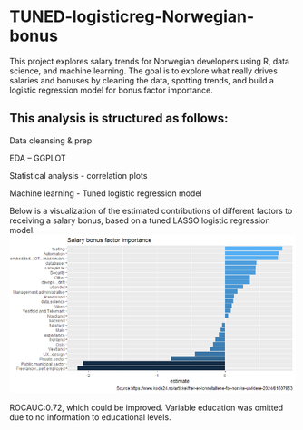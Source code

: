 # TUNED-logisticreg-Norwegian-bonus


This project explores salary trends for Norwegian developers using R, data science, and machine learning. The goal is to explore what really drives salaries and bonuses by cleaning the data, spotting trends, and build a logistic regression model for bonus factor importance. 


## This analysis is structured as follows:

Data cleansing & prep  

EDA – GGPLOT 

Statistical analysis - correlation plots 

Machine learning - Tuned logistic regression model 


Below is a visualization of the estimated contributions of different factors to receiving a salary bonus, based on a tuned LASSO logistic regression model.
![Bonus estimates](https://github.com/HNordholm/TUNED-logisticreg-Norwegian-bonus/blob/main/Estimatesforbonus.png?raw=true)


ROCAUC:0.72, which could be improved. Variable education was omitted due to no information to educational levels.



